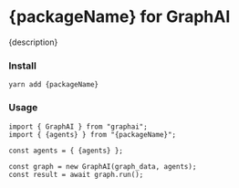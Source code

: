 
# {packageName} for GraphAI

{description}

### Install

```
yarn add {packageName}
```

### Usage

```
import { GraphAI } from "graphai";
import { {agents} } from "{packageName}";

const agents = { {agents} };

const graph = new GraphAI(graph_data, agents);
const result = await graph.run();
```

